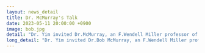 ```yaml
---
layout: news_detail
title: Dr. McMurray's Talk 
date: 2023-05-11 20:00:00 +0900
image: bob.jpg
detail: "Dr. Yim invited Dr.McMurray, an F.Wendell Miller professor of Psychological and Brain Sciences at the University of Iowa. The title of the talk was 'The slow development of real time spoken and written word recognition.'"
long_detail: "Dr. Yim invited Dr.Bob McMurray, an F.Wendell Miller professor of Psychological and Brain Sciences at the University of Iowa. The title of the talk was 'The slow development of real time spoken and written word recognition.'"
---
```



